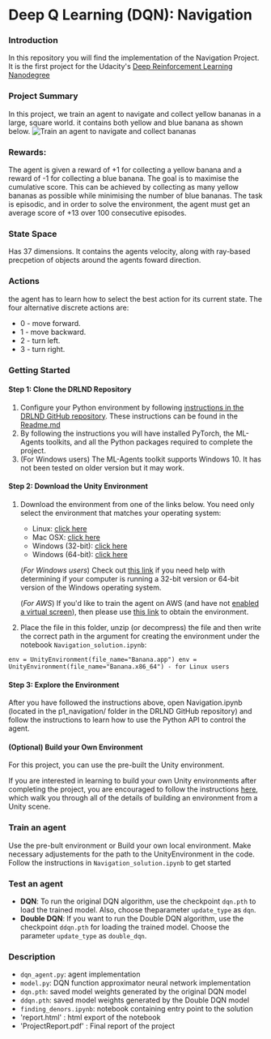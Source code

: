# Deep Q Learning (DQN): Navigation

### Introduction

In this repository you will find the implementation of the Navigation Project. It is the first project for the Udacity's [Deep Reinforcement Learning Nanodegree](https://www.udacity.com/course/deep-reinforcement-learning-nanodegree--nd893)

### Project Summary 

In this project, we train an agent to navigate and collect yellow bananas in a large, square world. it contains both yellow and blue banana as shown below.
![Train an agent to navigate and collect bananas](images/banana.gif)


### Rewards:
The agent is given a reward of +1 for collecting a yellow banana and a reward of -1 for collecting a blue banana.  The goal is to maximise the cumulative score. This can be achieved by collecting as many yellow bananas as possible while minimising the number of blue bananas. The task is episodic, and in order to solve the environment, the agent must get an average score of +13 over 100 consecutive episodes.

### State Space 
Has 37 dimensions. It contains the agents velocity, along with ray-based precpetion of objects around the agents foward direction.

### Actions 
the agent has to learn how to select the best action for its current state. The four alternative discrete actions are:

- 0 - move forward.
- 1 - move backward.
- 2 - turn left.
- 3 - turn right.



### Getting Started

#### Step 1: Clone the DRLND Repository
1. Configure your Python environment by following [instructions in the DRLND GitHub repository](https://github.com/udacity/deep-reinforcement-learning#dependencies). These instructions can be found in the [Readme.md](https://github.com/Unity-Technologies/ml-agents/blob/master/docs/Readme.md)
1. By following the instructions you will have installed PyTorch, the ML-Agents toolkits, and all the Python packages required to complete the project.
1. (For Windows users) The ML-Agents toolkit supports Windows 10. It has not been tested on older version but it may work.

#### Step 2: Download the Unity Environment 
1. Download the environment from one of the links below.  You need only select the environment that matches your operating system:
    - Linux: [click here](https://s3-us-west-1.amazonaws.com/udacity-drlnd/P1/Banana/Banana_Linux.zip)
    - Mac OSX: [click here](https://s3-us-west-1.amazonaws.com/udacity-drlnd/P1/Banana/Banana.app.zip)
    - Windows (32-bit): [click here](https://s3-us-west-1.amazonaws.com/udacity-drlnd/P1/Banana/Banana_Windows_x86.zip)
    - Windows (64-bit): [click here](https://s3-us-west-1.amazonaws.com/udacity-drlnd/P1/Banana/Banana_Windows_x86_64.zip)
    
    (_For Windows users_) Check out [this link](https://support.microsoft.com/en-us/help/827218/how-to-determine-whether-a-computer-is-running-a-32-bit-version-or-64) if you need help with determining if your computer is running a 32-bit version or 64-bit version of the Windows operating system.

    (_For AWS_) If you'd like to train the agent on AWS (and have not [enabled a virtual screen](https://github.com/Unity-Technologies/ml-agents/blob/master/docs/Training-on-Amazon-Web-Service.md)), then please use [this link](https://s3-us-west-1.amazonaws.com/udacity-drlnd/P1/Banana/Banana_Linux_NoVis.zip) to obtain the environment.

2. Place the file in this folder, unzip (or decompress) the file and then write the correct path in the argument for creating the environment under the notebook `Navigation_solution.ipynb`:

``env = UnityEnvironment(file_name="Banana.app")
  env = UnityEnvironment(file_name="Banana.x86_64") - for Linux users
``
#### Step 3: Explore the Environment
After you have followed the instructions above, open Navigation.ipynb (located in the p1_navigation/ folder in the DRLND GitHub repository) and follow the instructions to learn how to use the Python API to control the agent.
    
#### (Optional) Build your Own Environment
For this project, you can use the pre-built the Unity environment.

If you are interested in learning to build your own Unity environments after completing the project, you are encouraged to follow the instructions [here](https://github.com/Unity-Technologies/ml-agents/blob/master/docs/Getting-Started-with-Balance-Ball.md), which walk you through all of the details of building an environment from a Unity scene.

### Train an agent
Use the pre-bult environment or Build your own local environment.
Make necessary adjustements for the path to the UnityEnvironment in the code.
Follow the instructions in `Navigation_solution.ipynb` to get started 

### Test an agent
- **DQN**: To run the original DQN algorithm, use the checkpoint `dqn.pth` to load the trained model. Also, choose theparameter `update_type` as `dqn`.
- **Double DQN**: If you want to run the Double DQN algorithm, use the checkpoint `ddqn.pth` for loading the trained model. Choose the parameter `update_type` as `double_dqn`.

### Description

- `dqn_agent.py`: agent implementation 
- `model.py`: DQN function approximator neural network implementation
- `dqn.pth`: saved model weights generated by the original DQN model
- `ddqn.pth`: saved model weights generated by the Double DQN model
- `finding_denors.ipynb`: notebook containing entry point to the solution
-  'report.html' : html export of the notebook
-  'ProjectReport.pdf' : Final report of the project





